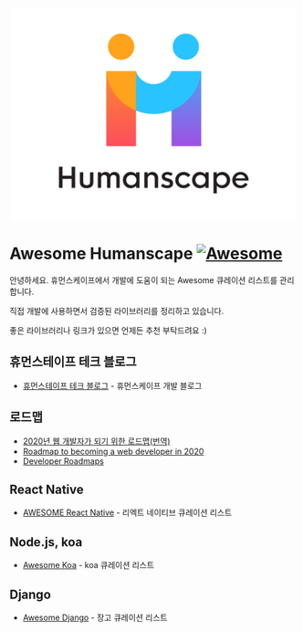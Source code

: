 <div align="center">
<img src="https://github.com/humanscape/awesome-humanscape/blob/master/images/humanscape.png?raw=true" align="absmiddle" alt="humanscape" width="500"/>
</div>

# Awesome Humanscape [![Awesome](https://cdn.rawgit.com/sindresorhus/awesome/d7305f38d29fed78fa85652e3a63e154dd8e8829/media/badge.svg)](https://github.com/sindresorhus/awesome)

안녕하세요. 휴먼스케이프에서 개발에 도움이 되는 Awesome 큐레이션 리스트를 관리합니다. 

직접 개발에 사용하면서 검증된 라이브러리를 정리하고 있습니다.

좋은 라이브러리나 링크가 있으면 언제든 추천 부탁드려요 :)


## 휴먼스테이프 테크 블로그
- [휴먼스테이프 테크 블로그](https://medium.com/humanscape-tech) - 휴먼스케이프 개발 블로그

## 로드맵
- [2020년 웹 개발자가 되기 위한 로드맵(번역)](https://github.com/devJang/developer-roadmap)
- [Roadmap to becoming a web developer in 2020](https://github.com/kamranahmedse/developer-roadmap)
- [Developer Roadmaps](https://roadmap.sh/roadmaps)

## React Native
- [AWESOME React Native](https://www.awesome-react-native.com/) - 리엑트 네이티브 큐레이션 리스트

## Node.js, koa
- [Awesome Koa](https://github.com/ellerbrock/awesome-koa) - koa 큐레이션 리스트

## Django 
- [Awesome Django](https://github.com/wsvincent/awesome-django) - 장고 큐레이션 리스트
